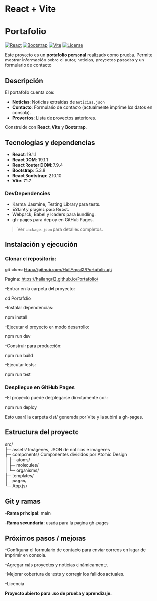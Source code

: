 # React + Vite
# Portafolio

[![React](https://img.shields.io/badge/React-19.1.1-blue)](https://reactjs.org/)
[![Bootstrap](https://img.shields.io/badge/Bootstrap-5.3.8-purple)](https://getbootstrap.com/)
[![Vite](https://img.shields.io/badge/Vite-7.1.7-green)](https://vitejs.dev/)
[![License](https://img.shields.io/badge/License-Open--Source-lightgrey)](LICENSE)

Este proyecto es un **portafolio personal** realizado como prueba. Permite mostrar información sobre el autor, noticias, proyectos pasados y un formulario de contacto.

## Descripción

El portafolio cuenta con:

- **Noticias**: Noticias extraídas de `Noticias.json`.
- **Contacto**: Formulario de contacto (actualmente imprime los datos en consola).
- **Proyectos**: Lista de proyectos anteriores.

Construido con **React**, **Vite** y **Bootstrap**.

## Tecnologías y dependencias

- **React**: 19.1.1  
- **React DOM**: 19.1.1  
- **React Router DOM**: 7.9.4  
- **Bootstrap**: 5.3.8  
- **React Bootstrap**: 2.10.10  
- **Vite**: 7.1.7  

### DevDependencies

- Karma, Jasmine, Testing Library para tests.
- ESLint y plugins para React.
- Webpack, Babel y loaders para bundling.
- gh-pages para deploy en GitHub Pages.

> Ver `package.json` para detalles completos.

## Instalación y ejecución

### Clonar el repositorio:

git clone https://github.com/HailAngel2/Portafolio.git

Pagina: https://hailangel2.github.io/Portafolio/

-Entrar en la carpeta del proyecto:

cd Portafolio


-Instalar dependencias:

npm install


-Ejecutar el proyecto en modo desarrollo:

npm run dev


-Construir para producción:

npm run build


-Ejecutar tests:

npm run test

### Despliegue en GitHub Pages

-El proyecto puede desplegarse directamente con:

npm run deploy


Esto usará la carpeta dist/ generada por Vite y la subirá a gh-pages.

## Estructura del proyecto
src/      
├─ assets/          Imágenes, JSON de noticias e imagenes     
├─ components/      Componentes divididos por Atomic Design     
│  ├─ atoms/     
│  ├─ molecules/     
│  └─ organisms/     
├─ templates/    
├─ pages/    
└─ App.jsx    

## Git y ramas

-**Rama principal**: main

-**Rama secundaria**: usada para la página gh-pages

## Próximos pasos / mejoras

-Configurar el formulario de contacto para enviar correos en lugar de imprimir en consola.

-Agregar más proyectos y noticias dinámicamente.

-Mejorar cobertura de tests y corregir los fallidos actuales.

-Licencia

**Proyecto abierto para uso de prueba y aprendizaje.**
